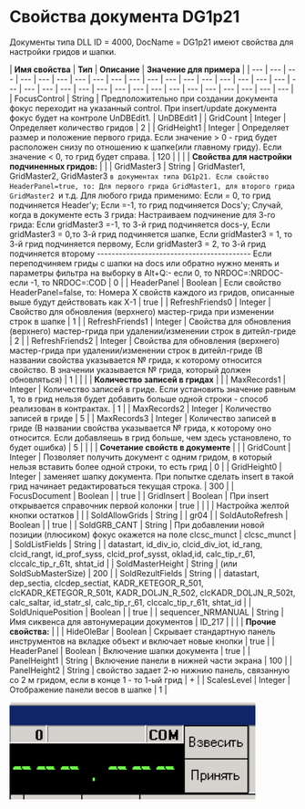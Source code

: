 # Свойства документа DG1p21

 Документы типа DLL ID = 4000, DocName = DG1p21 имеют свойства для настройки гридов и шапки.

| **Имя свойства** | **Тип** | **Описание** | **Значение для примера** |
| --- | --- | --- | --- | --- | --- | --- | --- | --- | --- | --- | --- | --- | --- | --- | --- | --- | --- | --- | --- | --- | --- | --- | --- | --- | --- | --- | --- | --- | --- | --- | --- | --- | --- |
| FocusControl | String | Предположительно при создании документа фокус переходит на указанный control.  При insert/update документа фокус будет на контроле UnDBEdit1. | UnDBEdit1 |
| GridCount | Integer | Определяет количество гридов | 2 |
| GridHeight1 | Integer | Определяет размер и положение первого грида. Если значение &gt; 0 - грид будет расположен снизу по отношению к шапке\(или главному гриду\). Если значение   &lt; 0, то грид будет справа. | 120 |
|   |   | **Свойства для настройки подчиненных гридов:** |   |
| GridMaster3 | String | GridMaster1, GridMaster2, GridMaster3  ``в документах типа DG1p21. Если свойство HeaderPanel=true, то: Для первого грида GridMaster1, для второго грида GridMaster2 ``и т.д. Для любого грида применимо: Если = 0, то грид подчиняется Header'y; Если =-1, то грид подчиняется Docs'y; Случай, когда в документе есть 3 грида: Настраиваем подчинение для 3-го грида: Если gridMaster3 =-1, то 3-й грид подчиняется docs-у, Если gridMaster3 = 0,то 3-й грид подчиняется шапке, Если gridMaster3 = 1, то 3-й грид подчиняется первому, Если gridMaster3 = 2, то 3-й грид подчиняется второму        ------------------------------------------ Если переподчиняем гриды с шапки на docs или обратно нужно менять и параметры фильтра на выборку в Alt+Q:- если 0, то NRDOC=:NRDOC- если -1, то NRDOC=:COD | 0 |
| HeaderPanel | Boolean | Если свойство HeaderPanel=false, то: Номера X свойств каждого из гридов, описанные выше будут действовать как X-1 | true |
| RefreshFriends0 | Integer | Свойство для обновления \(верхнего\) мастер-грида при изменении строк в шапке | 1 |
| RefreshFriends1 | Integer | Свойства для обновления \(верхнего\) мастер-грида при удалении/изменении строк в дитейл-гриде | 2 |
| RefreshFriends2 | Integer | Свойства для обновления \(верхнего\) мастер-грида при удалении/изменении строк в дитейл-гриде \(В названии свойства указывается № грида, к которому относится свойство.  В значении указывается № грида, который должен обновляться\) | 1 |
|   |   | **Количество записей в гридах** |   |
| MaxRecords1 | Integer | Количество записей в гриде. Если установить значение равным 1, то в грид нельзя будет добавить больше одной строки - способ реализован в контрактах. | 1 |
| MaxRecords2 | Integer | Количество записей в гриде | 5 |
| MaxRecords3 | Integer | Количество записей в гриде \(В названии свойства указывается № грида, к которому оно относится.  Если добавляешь в грид больше, чем здесь установлено, то будет ошибка\) | 5 |
|   |   | **Сочетание свойств в документе** |   |
| GridCount | Integer | Позволяет получить документ с одним гридом,  в который  нельзя вставить более одной строки, то есть грид | 0 |
| GridHeight0 | Integer | заменяет шапку документа. При попытке сделать insert в такой грид начинает редактироваться текущая строка. | 300 |
| FocusDocument | Boolean |   | true |
| GridInsert | Boolean | При insert открывается справочник первой колонки | true  |
|   |   | Настройка желтой кнопки остатков |  |
| SoldAllowGrids  |  String |  | gr04  |
| SoldAutoRefresh  | Boolean |  | true  |
| SoldGRB\_CANT | String | При добавлении новой позиции \(плюсиком\) фокус окажется на поле clcsc\_munct  | clcsc\_munct  |
| SoldListFields | String  |  | datastart, id\_div\_io, clcid\_div\_iot, id\_rang, clcid\_rangt, id\_prof\_syss, clcid\_prof\_sysst, oklad,id, calc\_tip\_r\_61, clccalc\_tip\_r\_61t, shtat\_id |
| SoldMasterHeight  | String  | \(или SoldSubMasterSize\)  | 200 |
| SoldRezultFields  | String  |  | datastart, dep\_sectia, clcdep\_sectiat, KADR\_KETEGOR\_R\_501, clcKADR\_KETEGOR\_R\_501t, KADR\_DOLJN\_R\_502, clcKADR\_DOLJN\_R\_502t, calc\_saltar, id\_statr\_sl, calc\_tip\_r\_61, clccalc\_tip\_r\_61t, shtat\_id |
| SoldUniquePosition | Boolean |  | true |
| sequencer\_NRMANUAL | String | Имя сиквенса для автонумерации документов | ID\_217 |
|  |  | **Прочие свойства:** |  |
| HideOleBar  | Boolean | Скрывает стандартную панель инструментов на вкладке объект и включает новые кнопки  | true  |
| HeaderPanel | Boolean | Включение шапки документа | true  |
| PanelHeight1 | String | Включение панели в нижней части экрана | 100 |
| PanelHeight2 | String | свойство задает 2-ю нижнию панель, связанную со 2 м гридом, если в конце 1 - то 1-ый грид | + |
| ScalesLevel | Integer | Отображение панели весов в шапке | 1 |

![&#x421;&#x432;&#x43E;&#x439;&#x441;&#x442;&#x432;&#x43E; ScalesLevel](../../../.gitbook/assets/image.png)



